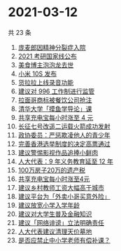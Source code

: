 # 2021-03-12

共 23 条

<!-- BEGIN -->
<!-- 最后更新时间 Fri Mar 12 2021 23:09:38 GMT+0800 (China Standard Time) -->

1. [庞麦郎因精神分裂症入院](https://www.zhihu.com/search?q=庞麦郎)
2. [2021 考研国家线公布](https://www.zhihu.com/search?q=考研国家线)
3. [美食博主泡泡龙去世](https://www.zhihu.com/search?q=泡泡龙)
4. [小米 10S 发布](https://www.zhihu.com/search?q=小米10s)
5. [货拉拉上线录音功能](https://www.zhihu.com/search?q=货拉拉)
6. [建议对 996 工作制进行监管](https://www.zhihu.com/search?q=996)
7. [拉面哥商标被餐饮公司抢注](https://www.zhihu.com/search?q=拉面哥)
8. [清华大学「摸鱼学导论」课](https://www.zhihu.com/search?q=摸鱼课)
9. [共享充电宝每小时涨至 4 元](https://www.zhihu.com/search?q=共享充电宝)
10. [长征七号改遥二运载火箭成功发射](https://www.zhihu.com/search?q=长征七号)
11. [政协委员：严惩欺凌他人的青少年](https://www.zhihu.com/search?q=校园欺凌)
12. [完善香港选举制度的决定高票通过](https://www.zhihu.com/search?q=香港选举制度)
13. [建议警惕影视作品追捧小鲜肉](https://www.zhihu.com/search?q=小鲜肉)
14. [人大代表：9 年义务教育延至 12 年](https://www.zhihu.com/search?q=义务教育)
15. [100万房子20万的遗产税](https://www.zhihu.com/search?q=遗产税)
16. [共享充电宝每小时涨至4元](https://www.zhihu.com/search?q=共享充电宝)
17. [建议乡村教师工资大幅高于城市](https://www.zhihu.com/search?q=乡村教师)
18. [建议平台为「外卖小哥买意外险」](https://www.zhihu.com/search?q=外卖小哥)
19. [建议放宽小学入学年龄](https://www.zhihu.com/search?q=入学年龄)
20. [建议对大学生普及金融知识](https://www.zhihu.com/search?q=大学生金融知识)
21. [建议「网络诽谤」立法明确责任](https://www.zhihu.com/search?q=网络诽谤)
22. [人大代表建议清理天价墓地](https://www.zhihu.com/search?q=天价墓地)
23. [是否应禁止中小学老师有偿补课？](https://www.zhihu.com/search?q=有偿补课)

<!-- END -->
